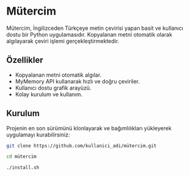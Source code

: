 # Mütercim

Mütercim, İngilizceden Türkçeye metin çevirisi yapan basit ve kullanıcı dostu bir Python uygulamasıdır. Kopyalanan metni otomatik olarak algılayarak çeviri işlemi gerçekleştirmektedir.

## Özellikler

- Kopyalanan metni otomatik algılar.
- MyMemory API kullanarak hızlı ve doğru çeviriler.
- Kullanıcı dostu grafik arayüzü.
- Kolay kurulum ve kullanım.

## Kurulum

Projenin en son sürümünü klonlayarak ve bağımlılıkları yükleyerek uygulamayı kurabilirsiniz:

```bash
git clone https://github.com/kullanici_adi/mütercim.git
```

```bash
cd mütercim
```

```bash
./install.sh
```
